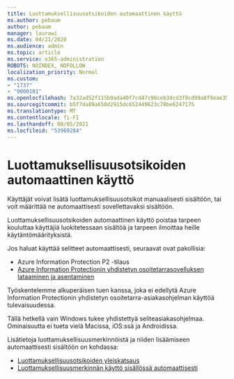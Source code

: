 ```yaml
---
title: Luottamuksellisuusotsikoiden automaattinen käyttö
ms.author: pebaum
author: pebaum
manager: laurawi
ms.date: 04/21/2020
ms.audience: admin
ms.topic: article
ms.service: o365-administration
ROBOTS: NOINDEX, NOFOLLOW
localization_priority: Normal
ms.custom:
- "1737"
- "9000181"
ms.openlocfilehash: 7a32ad52f115b9ada40f7cd47c90ceb3dcd3f9cd99a8f9eae3514b2e45e73bb8
ms.sourcegitcommit: b5f7da89a650d2915dc652449623c78be6247175
ms.translationtype: MT
ms.contentlocale: fi-FI
ms.lasthandoff: 08/05/2021
ms.locfileid: "53969284"
---
```

# <a name="auto-apply-sensitivity-labels"></a>Luottamuksellisuusotsikoiden automaattinen käyttö

Käyttäjät voivat lisätä luottamuksellisuusotsikot manuaalisesti sisältöön, tai voit määrittää ne automaattisesti sovellettavaksi sisältöön.

Luottamuksellisuusotsikoiden automaattinen käyttö poistaa tarpeen kouluttaa käyttäjiä luokitetessaan sisältöä ja tarpeen ilmoittaa heille käytäntömäärityksistä.

Jos haluat käyttää selitteet automaattisesti, seuraavat ovat pakollisia:

- Azure Information Protection P2 -tilaus
- [Azure Information Protectionin yhdistetyn osoitetarrasovelluksen lataaminen ja asentaminen](https://docs.microsoft.com/azure/information-protection/rms-client/install-unifiedlabelingclient-app)

Työskentelemme alkuperäisen tuen kanssa, joka ei edellytä Azure Information Protectionin yhdistetyn osoitetarra-asiakasohjelman käyttöä tulevaisuudessa.

Tällä hetkellä vain Windows tukee yhdistettyä seliteasiakasohjelmaa.  Ominaisuutta ei tueta vielä Macissa, iOS:ssä ja Androidissa.

Lisätietoja luottamuksellisuusmerkinnöistä ja niiden lisäämiseen automaattisesti sisältöön on kohdassa:

- [Luottamuksellisuusotsikoiden yleiskatsaus](https://docs.microsoft.com/microsoft-365/compliance/sensitivity-labels)
- [Luottamuksellisuusmerkinnän käyttö sisällössä automaattisesti](https://docs.microsoft.com/microsoft-365/compliance/apply-sensitivity-label-automatically)